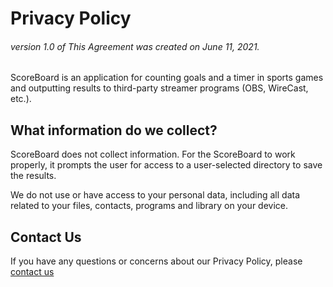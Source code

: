 # Privacy Policy
###### version 1.0 of This Agreement was created on June 11, 2021.

ScoreBoard is an application for counting goals and a timer in sports games and outputting results to third-party streamer programs (OBS, WireCast, etc.).

## What information do we collect?

ScoreBoard does not collect information. 
For the ScoreBoard to work properly, it prompts the user for access to a user-selected directory to save the results.

We do not use or have access to your personal data, including all data related to your files, contacts, programs and library on your device.

## Contact Us

If you have any questions or concerns about our Privacy Policy, please [contact us](https://kopsap4ik.github.io/ScoreBoard/support.html)
